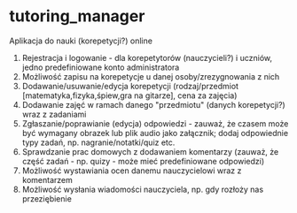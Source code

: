 # tutoring_manager
Aplikacja do nauki (korepetycji?) online
1. Rejestracja i logowanie - dla korepetytorów (nauczycieli?) i uczniów, jedno predefiniowane konto administratora
2. Możliwość zapisu na korepetycje u danej osoby/zrezygnowania z nich
3. Dodawanie/usuwanie/edycja korepetycji (rodzaj/przedmiot [matematyka,fizyka,śpiew,gra na gitarze], cena za zajęcia)
4. Dodawanie zajęć w ramach danego "przedmiotu" (danych korepetycji?) wraz z zadaniami
5. Zgłaszanie/poprawianie (edycja) odpowiedzi - zauważ, że czasem może być wymagany obrazek lub plik audio jako załącznik; dodaj odpowiednie typy zadań, np. nagranie/notatki/quiz etc.
6. Sprawdzanie prac domowych z dodawaniem komentarzy (zauważ, że część zadań - np. quizy - może mieć predefiniowane odpowiedzi)
7. Możliwość wystawiania ocen danemu nauczycielowi wraz z komentarzem
8. Możliwość wysłania wiadomości nauczyciela, np. gdy rozłoży nas przeziębienie
